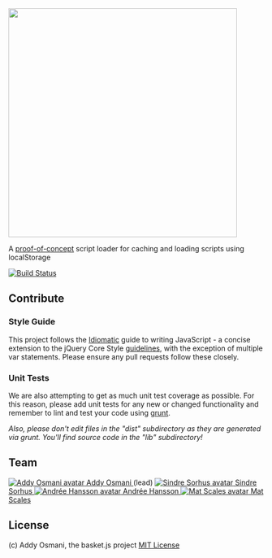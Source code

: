 <img src="http://addyosmani.github.com/basket.js/asset/logo.png" style="width:450px"/> 


A [proof-of-concept](http://addyosmani.github.com/basket.js) script loader for caching and loading scripts using localStorage

[![Build Status](https://secure.travis-ci.org/addyosmani/basket.js.png?branch=gh-pages)](http://travis-ci.org/addyosmani/basket.js)

## Contribute

### Style Guide

This project follows the [Idiomatic](https://github.com/rwldrn/idiomatic.js) guide to writing JavaScript - a concise extension to the jQuery Core Style [guidelines](http://docs.jquery.com/JQuery_Core_Style_Guidelines), with the exception of multiple var statements. Please ensure any pull requests follow these closely.


### Unit Tests

We are also attempting to get as much unit test coverage as possible. For this reason, please add unit tests for any new or changed functionality and remember to lint and test your code using [grunt](https://github.com/cowboy/grunt).

*Also, please don't edit files in the "dist" subdirectory as they are generated via grunt. You'll find source code in the "lib" subdirectory!*


## Team

[ ![Addy Osmani avatar](http://www.gravatar.com/avatar/96270e4c3e5e9806cf7245475c00b275.png?s=60) Addy Osmani ](https://github.com/addyosmani) (lead)
[ ![Sindre Sorhus avatar](http://www.gravatar.com/avatar/d36a92237c75c5337c17b60d90686bf9.png?s=60) Sindre Sorhus ](https://github.com/sindresorhus)
[ ![Andrée Hansson avatar](http://www.gravatar.com/avatar/9a22324229aebc599d46dacab494ce77.png?s=60) Andrée Hansson ](https://github.com/peol)
[ ![Mat Scales avatar](http://www.gravatar.com/avatar/c2b874c38990ed90a0ed15ac33bda00f.png?s=60) Mat Scales ](https://github.com/wibblymat)


## License
(c) Addy Osmani, the basket.js project
[MIT License](http://en.wikipedia.org/wiki/MIT_License)
